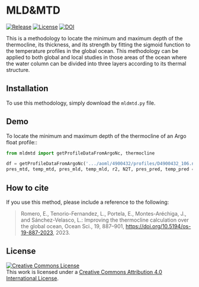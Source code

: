 # MLD&MTD  
<a href="https://github.com/romeroqe/mld-mtd"><img src="https://shields.io/github/v/release/romeroqe/mld-mtd" alt="Release"></a>
<a href="http://creativecommons.org/licenses/by/4.0/"><img src="https://shields.io/github/license/romeroqe/mld-mtd" alt="License"></a>
<a href="https://zenodo.org/badge/latestdoi/524132263"><img src="https://zenodo.org/badge/524132263.svg" alt="DOI"></a>

This is a methodology to locate the minimum and maximum depth of the thermocline, its thickness, and its strength by fitting the sigmoid function to the temperature profiles in the global ocean. This methodology can be applied to both global and local studies in those areas of the ocean where the water column can be divided into three layers according to its thermal structure.

## Installation
To use this methodology, simply download the `mldmtd.py` file.

## Demo
To locate the minimum and maximum depth of the thermocline of an Argo float profile::

```python
from mldmtd import getProfileDataFromArgoNc, thermocline

df = getProfileDataFromArgoNc('.../aoml/4900432/profiles/D4900432_106.nc')
pres_mtd, temp_mtd, pres_mld, temp_mld, r2, N2T, pres_pred, temp_pred = thermocline(df)
```

## How to cite

If you use this method, please include a reference to the following:

> Romero, E., Tenorio-Fernandez, L., Portela, E., Montes-Aréchiga, J., and Sánchez-Velasco, L.: Improving the thermocline calculation over the global ocean, Ocean Sci., 19, 887–901, https://doi.org/10.5194/os-19-887-2023, 2023.

## License
  
<a rel="license" href="http://creativecommons.org/licenses/by/4.0/"><img alt="Creative Commons License" style="border-width:0" src="https://i.creativecommons.org/l/by/4.0/88x31.png" /></a><br />This work is licensed under a <a rel="license" href="http://creativecommons.org/licenses/by/4.0/">Creative Commons Attribution 4.0 International License</a>.
